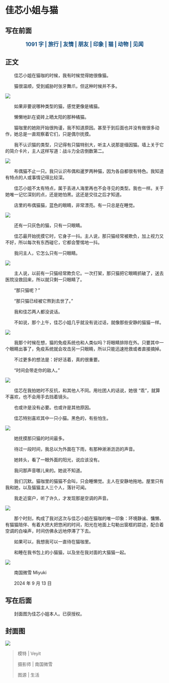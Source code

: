 # 佳芯小姐与猫

## 写在前面

<p style="color:#0f4c81; text-align:center; font-weight:bold; font-size:larger;">1091 字 | 旅行 | 友情 | 朋友 | 印象 | 猫 | 动物 | 见闻</p>

## 正文

　　佳芯小姐在猫咖的时候，我有时候觉得她很像猫。

　　猫很温顺，受到威胁时张牙舞爪，但这种时候并不多。

![](https://raw.githubusercontent.com/TinySnow/GithubImageHosting/main/blog/articles/literature/DSC06694.jpg)

　　如果非要说哪种类型的猫，感觉更像是橘猫。

　　懒懒地趴在瓷砖上晒太阳的那种橘猫。

　　猫咖里的她刚开始很拘谨，我不知道原因。甚至于到后面也并没有做很多动作，她总是一直观察着它们，只是偶尔抚摸。

　　我不认识猫的类型，只记得有只猫特别大，听主人说那是缅因猫。墙上关于它的简介卡片，主人这样写道：战斗力全店倒数第二。

![](https://raw.githubusercontent.com/TinySnow/GithubImageHosting/main/blog/articles/literature/DSC06697.jpg)

　　布偶猫不止一只。我只认识布偶和暹罗两种猫，因为各自都很有特色。我知道有特点的人或事情记得比较深。

　　佳芯小姐不太有特点，属于丢进人海里再也不会寻见的类型。我也一样。关于她唯一记忆深刻的点，还是她怕黑。这还是交往之后才知道。

　　店里的布偶猫猫，蓝色的眼睛，非常漂亮。有一只总是在睡觉。

![](https://raw.githubusercontent.com/TinySnow/GithubImageHosting/main/blog/articles/literature/DSC06753.jpg)

　　还有一只灰色的猫，只有一只眼睛。

　　佳芯最开始抚摸它时，它身子一抖。主人说，那只猫经常被欺负，加上视力又不好，所以每次有东西碰它，它都会警惕地一抖。

　　我问主人，它怎么只有一只眼睛。

![](https://raw.githubusercontent.com/TinySnow/GithubImageHosting/main/blog/articles/literature/DSC06756.jpg)

　　主人说，以前有一只猫经常欺负它。一次打架，那只猫把它眼睛抓破了，送去医院没救回来，所以就只剩一只眼睛了。

　　“那只猫呢？”

　　“那只猫已经被它熬到去世了。”

　　我和佳芯两人都没说话。

　　不如说，那个上午，佳芯小姐几乎就没有说过话，就像那些安静的猫猫一样。

![](https://raw.githubusercontent.com/TinySnow/GithubImageHosting/main/blog/articles/literature/DSC06704.jpg)

　　我那个时候在想，猫的免疫系统也和人类似吗？将眼睛排除在外。只要其中一个眼睛出事了，免疫系统就会攻击另一只眼睛，所以只能迅速抢救或者直接摘掉。

　　不过更多的想法是：好好活着，真的很重要。

　　“时间会带走你的敌人。”

![](https://raw.githubusercontent.com/TinySnow/GithubImageHosting/main/blog/articles/literature/DSC06738.jpg)

　　佳芯在我拍她时不反抗，和其他人不同。用社团人的话说，她很 “乖”，就算不喜欢，也不会用手去挡着镜头。

　　也或许是没有必要。也或许是其他原因。

　　佳芯特别喜欢其中一只小猫。黑色的，有些怕生。

![](https://raw.githubusercontent.com/TinySnow/GithubImageHosting/main/blog/articles/literature/DSC06764.jpg)

　　她抚摸那只猫的时间最多。

　　待过一段时间，我总以为外面在下雨，有那种淅淅沥沥的声音。

　　她转头，看了一眼外面的阳光，说应该没有。

　　我问那声音哪儿来的。她说不知道。

　　我们沉默。猫咖里的猫猫不会叫，只会睡懒觉。主人在安静地拖地。屋里只有我和她，以及猫猫主人三个人，落针可闻。

　　我走近窗户，听了许久，才发现那是空调的声音。

![](https://raw.githubusercontent.com/TinySnow/GithubImageHosting/main/blog/articles/literature/DSC06718.jpg)

　　那个时刻，构成了我对这次与佳芯小姐在猫咖的唯一印象：环境静谧、慵懒、有猫猫陪伴、有着大把大把悠闲的时间，阳光在地面上勾勒出窗框的踪迹，配合着空调的白噪声，时间仿佛永远地停滞了下去。

　　如果可以，我想我可以一直待在猫咖里。

　　和睡在我书包上的小猫猫，以及坐在我对面的大猫猫一起。

![](https://raw.githubusercontent.com/TinySnow/GithubImageHosting/main/blog/articles/literature/DSC06686.jpg)

　　南国微雪 Miyuki

　　2024 年 9 月 13 日

## 写在后面

　　封面图为佳芯小姐本人。已获授权。

## 封面图

![](https://raw.githubusercontent.com/TinySnow/GithubImageHosting/main/blog/articles/literature/DSC06727.jpg)

> 模特 | Veyit
>
> 摄影师 | 南国微雪
>
> 图源 | 生活